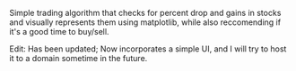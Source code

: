 Simple trading algorithm that checks for percent drop and gains in stocks and visually represents them using matplotlib, while also reccomending if it's a good time to buy/sell. 

Edit: Has been updated; Now incorporates a simple UI, and I will try to host it to a domain sometime in the future.

